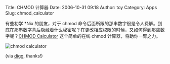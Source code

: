 Title: CHMOD 计算器
Date: 2006-10-31 09:18
Author: toy
Category: Apps
Slug: chmod_calculator

有些初学 *Nix 的朋友，对于 chmod
命令后面所跟的那串数字很是令人费解。到底在那串数字背后隐藏着什么秘密呢？在更改相应权限的时候，又如何得到那些数字呢？[CHMOD
Calculator](http://www.mistupid.com/internet/chmod.htm) 这个简单的在线
chmod 计算器，将助你一臂之力。

![chmod
calculator](http://i.linuxtoy.org/i/2006/10/chmod_calculator.png)

(via [digg](http://digg.com/linux_unix/Best_CHMOD_Calculator), thanks!)

